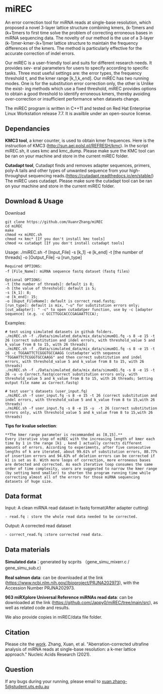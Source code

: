 # miREC
An error correction tool for miRNA reads at single-base resolution, which proposed a novel 3-layer lattice structure combining kmers, (k-1)mers and (k+1)mers to first time solve the problem of correcting erroneous bases in miRNA sequencing data. 
The novelty of our method is the use of a 3-layer (k-1)mer-kmer-(k+1)mer lattice structure to maintain the frequency differences of the kmers.
The method is particularly effective for the accurate correction of indel errors. 

Our miREC is a user-friendly tool and suits for different research needs. It provides sev- eral parameters for users to specify according to specific tasks. Three most useful settings are: the error types, the frequency threshold τ, and the kmer range [k_1,k_end]. Our miREC has two running modes. One is for the substitution error correction only, the other is Unlike the exist- ing methods which use a fixed threshold, miREC provides options to obtain a good threshold to identify erroneous kmers, thereby avoiding over-correction or insufficient performance when datasets change.  

The miREC program is written in C++11 and tested on Red Hat Enterprise Linux Workstation release 7.7. It is availble under an open-source license.

## Dependancies
**KMC3 tool**, a kmer counter, is used to obtain kmer frequences. Here is the instruction of KMC3 (http://sun.aei.polsl.pl/REFRESH/kmc).
In the script miREC.sh, it uses kmc and kmc_dump. Please make sure the KMC tool can be ran on your machine and store in the current miREC folder.

**Cutadapt tool**, Cutadapt finds and removes adapter sequences, primers, poly-A tails and other types of unwanted sequence from your high-throughput sequencing reads.(https://cutadapt.readthedocs.io/en/stable/)
The miREC uses cutadapt. Please make sure the cutadapt tool can be ran on your machine and store in the current miREC folder.


## Download & Usage

Download

	git clone https://github.com/XuanrZhang/miREC
	cd miREC
	make
	chmod +x miREC.sh
	chmod +x kmc* [If you don't install kmc tools] 
	chmod +x cutadapt [If you don't install cutadapt tools]
	
	
Usage: ./miREC.sh -f [Input_File] -s [k_1] -e [k_end] -t [the number of threads] -o [Output_File] -u [run_type]

	Required OPTIONS:
	-f [File_Name]: miRNA sequence fastq dataset（fastq files）

	Optional OPTIONS:
	-t [the number of threads]: default is 8;
	-h [the value of threshold]: default is 5;
	-s [k_1]: 8;
	-e [k_end]: 15;
	-o [Ouput_FileName]: default is correct_read.fastq;
	[run_type]: default is mix, "-u" for substitution errors only;
	[cut_adapter]: " -c" to open cutadatper function, use by -c [adapter sequence] (e.g. -c GCCTTGGCACCCGAGAATTCCA);
	
Examples: 

	# test using simulated datasets in github folders.
	./miREC.sh -f ./Data/simulated_data/mix_data/simumD1.fq -s 8 -e 15 -t 26 (correct substitution and indel errors, with threshold_value 5 and k_value from 8 to 15, with 26 threads)
	./miREC.sh -f ./Data/simulated_data/mix_data/simumD1.fq -s 8 -e 15 -t 26 -c TGGAATTCTCGGGTGCCAAGG (cutadapter with sequence "TGGAATTCTCGGGTGCCAAGG" and then correct substitution and indel errors, with threshold_value 5 and k_value from 8 to 15, with 26 threads)
	./miREC.sh -f ./Data/simulated_data/mix_data/simumD1.fq -s 8 -e 15 -t 26 -u -o Correct.fastq(correct substitution errors only, with threshold_value 5 and k_value from 8 to 15, with 26 threads; Setting output file name as Correct.fastq)
	
	# test user's datasets (user_input.fq)
	./miREC.sh -f user_input.fq -s 8 -e 15 -t 26 (correct substitution and indel errors, with threshold_value 5 and k_value from 8 to 15,with 26 threads)
	./miREC.sh -f user_input.fq -s 8 -e 15 -u  -t 26 (correct substitution errors only, with threshold_value 5 and k_value from 8 to 15,with 26 threads)

**Tips for kvalue selection**:

	**The kmer range parameter is recommanded as [8,15].**
	Every iterative step of miREC with the increasing length of kmer each time by 1 in the range [k1 , kend ] actually corrects different amounts of errors. According to experiments, after five consecutive lengths of k are iterated, about 99.61% of substitution errors, 88.77% of insertion errors and 94.63% of deletion errors can be corrected if k1 is set as 8. With more loops of correction, more erroneous bases are detected and corrected. As each iterative loop consumes the same order of time complexity, users are suggested to narrow the kmer range (by setting kend smaller) to shorten the program running time while correcting almost all of the errors for those miRNA sequencing datasets of huge size.
  
## Data format
Input: A clean miRNA read dataset in fastq format(After adapter cutting)

	- read.fq : store the whole read data needed to be corrected.
	
Output: A corrected read dataset 

	- correct_read.fq :store corrected read data.
	
## Data materials

**Simulated data**：generated by scprits （gene_simu_mixerr.c / gene_simu_sub.c）

**Real salmon data**: can be downloaded at the link (https://www.ncbi.nlm.nih.gov//bioproject/PRJNA202973), with the Accession Number PRJNA202973.

**963 miRXplore Universal Reference miRNAs read data**: can be downloaded at the link (https://github.com/Jappy0/miREC/tree/main/src), as well as related code and results.

We also provide copies in miREC/data file folder.

	
## Citation
Please cite the [work](https://academic.oup.com/nar/advance-article/doi/10.1093/nar/gkab610/6325352).
Zhang, Xuan, et al. "Aberration-corrected ultrafine analysis of miRNA reads at single-base resolution: a k-mer lattice approach." Nucleic Acids Research (2021).

## Question
If any bugs during your running, please email to xuan.zhang-5@student.uts.edu.au
